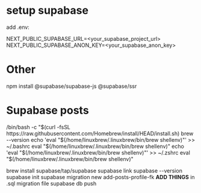 # setup supabase

add .env:

NEXT_PUBLIC_SUPABASE_URL=<your_supabase_project_url>
NEXT_PUBLIC_SUPABASE_ANON_KEY=<your_supabase_anon_key>

# Other

npm install @supabase/supabase-js @supabase/ssr

# Supabase posts

/bin/bash -c "$(curl -fsSL https://raw.githubusercontent.com/Homebrew/install/HEAD/install.sh)
brew --version
echo 'eval "$(/home/linuxbrew/.linuxbrew/bin/brew shellenv)"' >> ~/.bashrc
eval "$(/home/linuxbrew/.linuxbrew/bin/brew shellenv)"
echo 'eval "$(/home/linuxbrew/.linuxbrew/bin/brew shellenv)"' >> ~/.zshrc
eval "$(/home/linuxbrew/.linuxbrew/bin/brew shellenv)"

brew install supabase/tap/supabase
supabase link
supabase --version
supabase init
supabase migration new add-posts-profile-fk
**ADD THINGS** in .sql migration file
supabase db push
